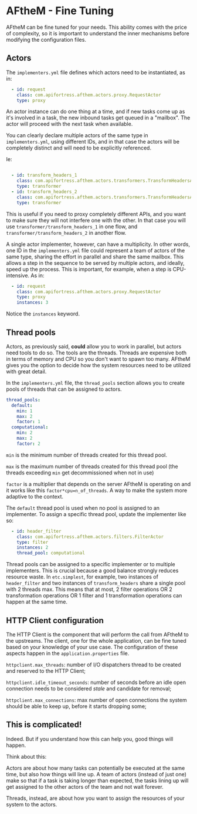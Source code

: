 # AFtheM - Fine Tuning

AFtheM can be fine tuned for your needs. This ability comes with the price of complexity, so it is important to
understand the inner mechanisms before modifying the configuration files.

## Actors

The `implementers.yml` file defines which actors need to be instantiated, as in:

```yaml
  - id: request
    class: com.apifortress.afthem.actors.proxy.RequestActor
    type: proxy
```

An actor instance can do one thing at a time, and if new tasks come up as it's involved in a task, the new inbound tasks get
queued in a "mailbox". The actor will proceed with the next task when available.


You can clearly declare multiple actors of the same type in `implementers.yml`, using different IDs, and in that case
the actors will be completely distinct and will need to be explicitly referenced.

Ie:
```yaml

  - id: transform_headers_1
    class: com.apifortress.afthem.actors.transformers.TransformHeadersActor
    type: transformer
  - id: transform_headers_2
    class: com.apifortress.afthem.actors.transformers.TransformHeadersActor
    type: transformer
```
This is useful if you need to proxy completely different APIs, and you want to make sure they will not interfere one
with the other. In that case you will use `transformer/transform_headers_1` in one flow, and
`transformer/transform_headers_2` in another flow.

A single actor implementer, however, can have a multiplicity. In other words, one ID in the `implementers.yml` file
could represent a team of actors of the same type, sharing the effort in parallel and share the same 
mailbox. This allows a step in the sequence to be served by multiple actors, and ideally, speed up the process.
This is important, for example, when a step is CPU-intensive.
As in:

```yaml
  - id: request
    class: com.apifortress.afthem.actors.proxy.RequestActor
    type: proxy
    instances: 3
```
Notice the `instances` keyword.

## Thread pools
Actors, as previously said, **could** allow you to work in parallel, but actors need tools to do so. The tools are the
threads. Threads are expensive both in terms of memory and CPU so you don't want to spawn too many.
AFtheM gives you the option to decide how the system resources need to be utilized with great detail.

In the `implementers.yml` file, the `thread_pools` section allows you to create pools of threads that can be assigned
to actors.

```yaml
thread_pools:
  default:
    min: 1
    max: 2
    factor: 1
  computational:
    min: 2
    max: 2
    factor: 2
```
`min` is the minimum number of threads created for this thread pool.

`max` is the maximum number of threads created for this thread pool (the threads exceeding `min` get decommissioned when
not in use)

`factor` is a multiplier that depends on the server AFtheM is operating on and it works like this
`factor*cpu=n_of_threads`. A way to make the system more adaptive to the context. 
 
 The `default` thread pool is used when no pool is assigned to an implementer. To assign a specific thread pool, update
 the implementer like so:
 
 ```yaml
   - id: header_filter
     class: com.apifortress.afthem.actors.filters.FilterActor
     type: filter
     instances: 2
     thread_pool: computational
```

Thread pools can be assigned to a specific implementer or to multiple implementers. This is crucial because a good
balance strongly reduces resource waste. In `etc.simplest`, for example, two instances of `header_filter` and two
instances of `transform_headers` share a single pool with 2 threads max. This means that at most, 2 filter operations OR
2 transformation operations OR 1 filter and 1 transformation operations can happen at the same time.

## HTTP Client configuration

The HTTP Client is the component that will perform the call from AFtheM to the upstreams. The client, one for the whole
application, can be fine tuned based on your knowledge of your use case. The configuration of these aspects happen
in the `application.properties` file.

`httpclient.max_threads`: number of I/O dispatchers thread to be created and reserved to the HTTP Client;

`httpclient.idle_timeout_seconds`: number of seconds before an idle open connection needs to be considered *stale* and
candidate for removal;

`httpclient.max_connections`: max number of open connections the system should be able to keep up, before it starts
dropping some;
   

## This is complicated!

Indeed. But if you understand how this can help you, good things will happen.

Think about this:

Actors are about how many tasks can potentially be executed at the same time, but also how things will line up.
A team of actors (instead of just one) make so that if a task is taking longer than expected, the tasks lining
up will get assigned to the other actors of the team and not wait forever.

Threads, instead, are about how you want to assign the resources of your system to the actors.
 